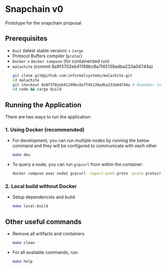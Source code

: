 # Snapchain v0

Prototype for the snapchain proposal

## Prerequisites
- `Rust` (latest stable version) + `Cargo`
- Protocol Buffers compiler (`protoc`)
- `Docker` + `Docker Compose` (for containerized run)
- `malachite` (commit 8a9f3702eb41199bc8a7f45139adba233a04744a)   
   ```bash
   git clone git@github.com:informalsystems/malachite.git
   cd malachite
   git checkout 8a9f3702eb41199bc8a7f45139adba233a04744a # Remember to update GitHub workflow when changing
   cd code && cargo build
   ```

## Running the Application
There are two ways to run the application:

### 1. Using Docker (recommended)
- For development, you can run multiple nodes by running the below command and they will be configured to communicate with each other
   ```bash
   make dev        
   ```
- To query a node, you can run `grpcurl` from within the container:
   ```bash
   docker compose exec node1 grpcurl -import-path proto -proto proto/rpc.proto list
   ```

### 2. Local build without Docker
- Setup dependencies and build
   ```bash
   make local-build   
   ```

## Other useful commands
- Remove all artifacts and containers
   ```bash
   make clean  
   ```
- For all available commands, run:
   ```bash
   make help
   ```